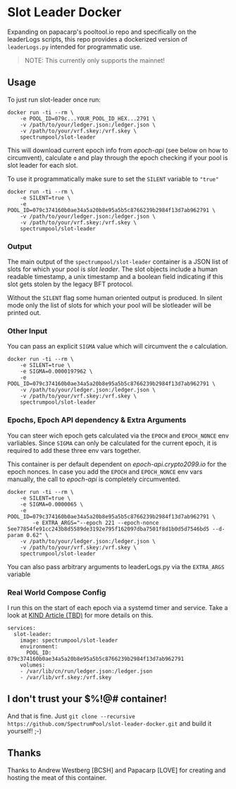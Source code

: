 # Slot Leader Docker

Expanding on papacarp's pooltool.io repo and specifically on the leaderLogs
scripts, this repo provides a dockerized version of `leaderLogs.py` intended
for programmatic use.

> NOTE: This currently only supports the mainnet!

## Usage

To just run slot-leader once run:
```
docker run -ti --rm \
	-e POOL_ID=079c...YOUR_POOL_ID_HEX...2791 \
	-v /path/to/your/ledger.json:/ledger.json \
	-v /path/to/your/vrf.skey:/vrf.skey \
	spectrumpool/slot-leader
```
This will download current epoch info from _epoch-api_ (see below on how to 
circumvent), calculate `σ` and play through the epoch checking if your pool
is slot leader for each slot.

To use it programmatically make sure to set the `SILENT` variable to `"true"`
```
docker run -ti --rm \
	-e SILENT=true \
	-e POOL_ID=079c374160b0ae34a5a20b8e95a5b5c8766239b2984f13d7ab962791 \
	-v /path/to/your/ledger.json:/ledger.json \
	-v /path/to/your/vrf.skey:/vrf.skey \
	spectrumpool/slot-leader
```

### Output

The main output of the `spectrumpool/slot-leader` container is a JSON list
of slots for which your pool is _slot leader_. The slot objects include a
human readable timestamp, a unix timestamp and a boolean field indicating if
this slot gets stolen by the legacy BFT protocol.

Without the `SILENT` flag some human oriented output is produced. In silent
mode only the list of slots for which your pool will be slotleader will be 
printed out.

### Other Input

You can pass an explicit `SIGMA` value which will circumvent the `σ`
calculation.
```
docker run -ti --rm \
	-e SILENT=true \
	-e SIGMA=0.0000197962 \
	-e POOL_ID=079c374160b0ae34a5a20b8e95a5b5c8766239b2984f13d7ab962791 \
	-v /path/to/your/ledger.json:/ledger.json \
	-v /path/to/your/vrf.skey:/vrf.skey \
	spectrumpool/slot-leader
```

### Epochs, Epoch API dependency & Extra Arguments

You can steer wich epoch gets calculated via the `EPOCH` and `EPOCH_NONCE` env
varliables. Since `SIGMA` can only be calculated for the current epoch, it is
required to add these three env vars together.

This container is per default dependent on _epoch-api.crypto2099.io_ for the
epoch nonces. In case you add the `EPOCH` and `EPOCH_NONCE` env vars manually,
the call to _epoch-api_ is completely circumvented.

```
docker run -ti --rm \
	-e SILENT=true \
	-e SIGMA=0.0000065 \
	-e POOL_ID=079c374160b0ae34a5a20b8e95a5b5c8766239b2984f13d7ab962791 \
        -e EXTRA_ARGS="--epoch 221 --epoch-nonce 5ee77854fe91cc243b8d5589de3192e795f162097dba7501f8d1b0d5d7546bd5 --d-param 0.62" \
	-v /path/to/your/ledger.json:/ledger.json \
	-v /path/to/your/vrf.skey:/vrf.skey \
	spectrumpool/slot-leader
```

You can also pass arbitrary arguments to leaderLogs.py via the `EXTRA_ARGS` variable

### Real World Compose Config

I run this on the start of each epoch via a systemd timer and service.
Take a look at [KIND Article (TBD)]() for more details on this.

```
services:
  slot-leader:
    image: spectrumpool/slot-leader
    environment:
      POOL_ID: 079c374160b0ae34a5a20b8e95a5b5c8766239b2984f13d7ab962791
    volumes:
    - /var/lib/cn/run/ledger.json:/ledger.json
    - /var/lib/vrf.skey:/vrf.skey
```

## I don't trust your $%!@# container!

And that is fine. Just 
`git clone --recursive https://github.com/SpectrumPool/slot-leader-docker.git`
and build it yourself! ;-)

## Thanks

Thanks to Andrew Westberg [BCSH] and Papacarp [LOVE] for creating and hosting
the meat of this container.
